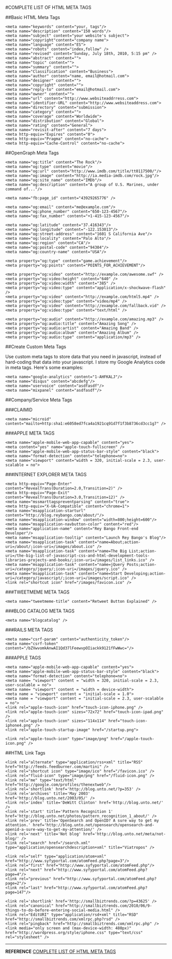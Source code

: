 #COMPLETE LIST OF HTML META TAGS

##Basic HTML Meta Tags

    <meta name="keywords" content="your, tags"/>
    <meta name="description" content="150 words"/>
    <meta name="subject" content="your website's subject">
    <meta name="copyright"content="company name">
    <meta name="language" content="ES">
    <meta name="robots" content="index,follow" />
    <meta name="revised" content="Sunday, July 18th, 2010, 5:15 pm" />
    <meta name="abstract" content="">
    <meta name="topic" content="">
    <meta name="summary" content="">
    <meta name="Classification" content="Business">
    <meta name="author" content="name, email@hotmail.com">
    <meta name="designer" content="">
    <meta name="copyright" content="">
    <meta name="reply-to" content="email@hotmail.com">
    <meta name="owner" content="">
    <meta name="url" content="http://www.websiteaddrress.com">
    <meta name="identifier-URL" content="http://www.websiteaddress.com">
    <meta name="directory" content="submission">
    <meta name="category" content="">
    <meta name="coverage" content="Worldwide">
    <meta name="distribution" content="Global">
    <meta name="rating" content="General">
    <meta name="revisit-after" content="7 days">
    <meta http-equiv="Expires" content="0">
    <meta http-equiv="Pragma" content="no-cache">
    <meta http-equiv="Cache-Control" content="no-cache">
    
##OpenGraph Meta Tags

    <meta name="og:title" content="The Rock"/>
    <meta name="og:type" content="movie"/>
    <meta name="og:url" content="http://www.imdb.com/title/tt0117500/"/>
    <meta name="og:image" content="http://ia.media-imdb.com/rock.jpg"/>
    <meta name="og:site_name" content="IMDb"/>
    <meta name="og:description" content="A group of U.S. Marines, under command of..."/>
    
    <meta name="fb:page_id" content="43929265776" />
    
    <meta name="og:email" content="me@example.com"/>
    <meta name="og:phone_number" content="650-123-4567"/>
    <meta name="og:fax_number" content="+1-415-123-4567"/>
    
    <meta name="og:latitude" content="37.416343"/>
    <meta name="og:longitude" content="-122.153013"/>
    <meta name="og:street-address" content="1601 S California Ave"/>
    <meta name="og:locality" content="Palo Alto"/>
    <meta name="og:region" content="CA"/>
    <meta name="og:postal-code" content="94304"/>
    <meta name="og:country-name" content="USA"/>
    
    <meta property="og:type" content="game.achievement"/>
    <meta property="og:points" content="POINTS_FOR_ACHIEVEMENT"/>
    
    <meta property="og:video" content="http://example.com/awesome.swf" />
    <meta property="og:video:height" content="640" />
    <meta property="og:video:width" content="385" />
    <meta property="og:video:type" content="application/x-shockwave-flash" />
    <meta property="og:video" content="http://example.com/html5.mp4" />
    <meta property="og:video:type" content="video/mp4" />
    <meta property="og:video" content="http://example.com/fallback.vid" />
    <meta property="og:video:type" content="text/html" />
    
    <meta property="og:audio" content="http://example.com/amazing.mp3" />
    <meta property="og:audio:title" content="Amazing Song" />
    <meta property="og:audio:artist" content="Amazing Band" />
    <meta property="og:audio:album" content="Amazing Album" />
    <meta property="og:audio:type" content="application/mp3" />
    
##Create Custom Meta Tags

Use custom meta tags to store data that you need in javascript, instead of hard-coding that data into your javascript. I store my Google Analytics code in meta tags. Here's some examples:

    <meta name="google-analytics" content="1-AHFKALJ"/>
    <meta name="disqus" content="abcdefg"/>
    <meta name="uservoice" content="asdfasdf"/>
    <meta name="mixpanel" content="asdfasdf"/>
    
##Company/Service Meta Tags

###CLAIMID

    <meta name="microid" content="mailto+http:sha1:e6058ed7fca4a1921cq91d7f1f3b8736cd3cc1g7" />
    
###APPLE META TAGS

    <meta name="apple-mobile-web-app-capable" content="yes">
    <meta content="yes" name="apple-touch-fullscreen" />
    <meta name="apple-mobile-web-app-status-bar-style" content="black">
    <meta name="format-detection" content="telephone=no">
    <meta name="viewport" content="width = 320, initial-scale = 2.3, user-scalable = no">
    
###INTERNET EXPLORER META TAGS

    <meta http-equiv="Page-Enter" content="RevealTrans(Duration=2.0,Transition=2)" />
    <meta http-equiv="Page-Exit" content="RevealTrans(Duration=3.0,Transition=12)" />
    <meta name="mssmarttagspreventparsing" content="true">
    <meta http-equiv="X-UA-Compatible" content="chrome=1">
    <meta name="msapplication-starturl" content="http://blog.reybango.com/about/"/>
    <meta name="msapplication-window" content="width=800;height=600"/>
    <meta name="msapplication-navbutton-color" content="red"/>
    <meta name="application-name" content="Rey Bango Front-end Developer"/>
    <meta name="msapplication-tooltip" content="Launch Rey Bango's Blog"/>
    <meta name="msapplication-task" content="name=About;action-uri=/about/;icon-uri=/images/about.ico" />
    <meta name="msapplication-task" content="name=The Big List;action-uri=/the-big-list-of-javascript-css-and-html-development-tools-libraries-projects-and-books/;icon-uri=/images/list_links.ico" />
    <meta name="msapplication-task" content="name=jQuery Posts;action-uri=/category/jquery/;icon-uri=/images/jquery.ico" />
    <meta name="msapplication-task" content="name=Start Developing;action-uri=/category/javascript/;icon-uri=/images/script.ico" />
    <link rel="shortcut icon" href="/images/favicon.ico" />
    
###TWEETMEME META TAGS

    <meta name="tweetmeme-title" content="Retweet Button Explained" />
    
###BLOG CATALOG META TAGS

    <meta name="blogcatalog" />
    
###RAILS META TAGS

    <meta name="csrf-param" content="authenticity_token"/>
    <meta name="csrf-token" content="/bZVwvomkAnwAI1Qd37lFeewvpOIiackk9121fFwWwc="/>
    
###APPLE TAGS

    <meta name="apple-mobile-web-app-capable" content="yes">
    <meta name="apple-mobile-web-app-status-bar-style" content="black">
    <meta name="format-detection" content="telephone=no">
    <meta name= "viewport" content = "width = 320, initial-scale = 2.3, user-scalable = no">
    <meta name= "viewport" content = "width = device-width">
    <meta name = "viewport" content = "initial-scale = 1.0">
    <meta name = "viewport" content = "initial-scale = 2.3, user-scalable = no">
    <link rel="apple-touch-icon" href="touch-icon-iphone.png" />
    <link rel="apple-touch-icon" sizes="72x72" href="touch-icon-ipad.png" />
    <link rel="apple-touch-icon" sizes="114x114" href="touch-icon-iphone4.png" />
    <link rel="apple-touch-startup-image" href="/startup.png">
    
    <link rel="apple-touch-icon" type="image/png" href="/apple-touch-icon.png" />
    
##HTML Link Tags

    <link rel="alternate" type="application/rss+xml" title="RSS" href="http://feeds.feedburner.com/martini" />
    <link rel="shortcut icon" type="image/ico" href="/favicon.ico" />
    <link rel="fluid-icon" type="image/png" href="/fluid-icon.png" />
    <link rel="me" type="text/html" href="http://google.com/profiles/thenextweb"/>
    <link rel='shortlink' href='http://blog.unto.net/?p=353' />
    <link rel='archives' title='May 2003' href='http://blog.unto.net/2003/05/' />
    <link rel='index' title='DeWitt Clinton' href='http://blog.unto.net/' />
    <link rel='start' title='Pattern Recognition 1' href='http://blog.unto.net/photos/pattern_recognition_1_about/' />
    <link rel='prev' title='OpenSearch and OpenID? A sure way to get my attention.' href='http://blog.unto.net/opensearch/opensearch-and-openid-a-sure-way-to-get-my-attention/' />
    <link rel='next' title='Not blog' href='http://blog.unto.net/meta/not-blog/' />
    <link rel="search" href="/search.xml" type="application/opensearchdescription+xml" title="Viatropos" />
    
    <link rel="self" type="application/atom+xml" href="http://www.syfyportal.com/atomFeed.php?page=3"/>
    <link rel="first" href="http://www.syfyportal.com/atomFeed.php"/>
    <link rel="next" href="http://www.syfyportal.com/atomFeed.php?page=4"/>
    <link rel="previous" href="http://www.syfyportal.com/atomFeed.php?page=2"/>
    <link rel="last" href="http://www.syfyportal.com/atomFeed.php?page=147"/>
    
    <link rel='shortlink' href='http://smallbiztrends.com/?p=43625' />
    <link rel="canonical" href="http://smallbiztrends.com/2010/06/9-things-to-do-before-entering-social-media.html" />
    <link rel="EditURI" type="application/rsd+xml" title="RSD" href="http://smallbiztrends.com/xmlrpc.php?rsd" />
    <link rel="pingback" href="http://smallbiztrends.com/xmlrpc.php" />
    <link media="only screen and (max-device-width: 480px)" href="http://wordpress.org/style/iphone.css" type="text/css" rel="stylesheet" />
    
---

**REFERENCE** [COMPLETE LIST OF HTML META TAGS](http://code.lancepollard.com/complete-list-of-html-meta-tags/)
